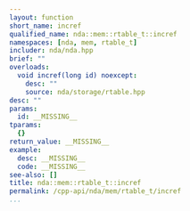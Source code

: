 ```yaml
---
layout: function
short_name: incref
qualified_name: nda::mem::rtable_t::incref
namespaces: [nda, mem, rtable_t]
includer: nda/nda.hpp
brief: ""
overloads:
  void incref(long id) noexcept:
    desc: ""
    source: nda/storage/rtable.hpp
desc: ""
params:
  id: __MISSING__
tparams:
  {}
return_value: __MISSING__
example:
  desc: __MISSING__
  code: __MISSING__
see-also: []
title: nda::mem::rtable_t::incref
permalink: /cpp-api/nda/mem/rtable_t/incref
...
```


